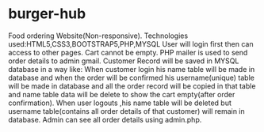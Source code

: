 # burger-hub
Food ordering Website(Non-responsive).
Technologies used:HTML5,CSS3,BOOTSTRAP5,PHP,MYSQL
User will login first then can access to other pages.
Cart cannot be empty.
PHP mailer is used to send order details to admin gmail.
Customer Record will be saved in MYSQL database in a way like:
When customer login his name table will be made in database and when 
the order will be confirmed his username(unique) table will be made in database and all the 
order record will be copied in that table and name table 
data will be delete to show the cart empty(after order confirmation).
When user logouts ,his name table will be deleted but username table(contains all order details of that customer) will remain in database.
Admin can see all order details using admin.php.

